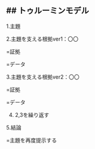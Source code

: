 ## ## トゥルーミンモデル

1.主題

2.主題を支える根拠ver1：〇〇

=証拠

=データ

3.主題を支える根拠ver2：〇〇

=証拠

=データ

4. 2,3を繰り返す

5.結論

=主題を再度提示する